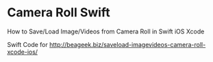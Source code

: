 # Camera Roll Swift
How to Save/Load Image/Videos from Camera Roll in Swift iOS Xcode

Swift Code for <http://beageek.biz/saveload-imagevideos-camera-roll-xcode-ios/>
